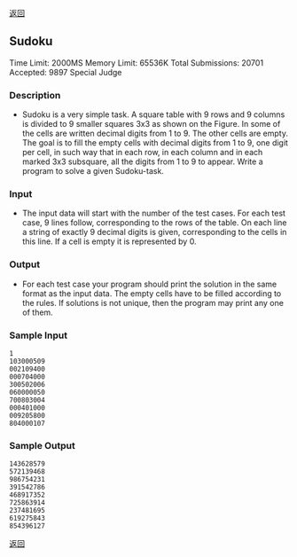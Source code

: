 ﻿[返回](https://github.com/superkunn/acmer#poj)
## Sudoku
Time Limit: 2000MS		Memory Limit: 65536K
Total Submissions: 20701		Accepted: 9897		Special Judge
### Description

* Sudoku is a very simple task. A square table with 9 rows and 9 columns is divided to 9 smaller squares 3x3 as shown on the Figure. In some of the cells are written decimal digits from 1 to 9. The other cells are empty. The goal is to fill the empty cells with decimal digits from 1 to 9, one digit per cell, in such way that in each row, in each column and in each marked 3x3 subsquare, all the digits from 1 to 9 to appear. Write a program to solve a given Sudoku-task. 

### Input

* The input data will start with the number of the test cases. For each test case, 9 lines follow, corresponding to the rows of the table. On each line a string of exactly 9 decimal digits is given, corresponding to the cells in this line. If a cell is empty it is represented by 0.
### Output

* For each test case your program should print the solution in the same format as the input data. The empty cells have to be filled according to the rules. If solutions is not unique, then the program may print any one of them.
### Sample Input
```
1
103000509
002109400
000704000
300502006
060000050
700803004
000401000
009205800
804000107
```
### Sample Output
```
143628579
572139468
986754231
391542786
468917352
725863914
237481695
619275843
854396127
```
[返回](https://github.com/superkunn/acmer#poj)